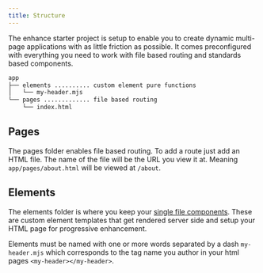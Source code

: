 ```yaml
---
title: Structure
---
```


The enhance starter project is setup to enable you to create dynamic multi-page applications with as little friction as possible. It comes preconfigured with everything you need to work with file based routing and standards based components.

```bash
app
├── elements .......... custom element pure functions
│   └── my-header.mjs
└── pages ............. file based routing
    └── index.html
```

## Pages

The pages folder enables file based routing. To add a route just add an HTML file. The name of the file will be the URL you view it at. Meaning `app/pages/about.html` will be viewed at `/about`.

## Elements

The elements folder is where you keep your [single file components](/docs/learn/concepts/single-file-components). These are custom element templates that get rendered server side and setup your HTML page for progressive enhancement.

Elements must be named with one or more words separated by a dash `my-header.mjs` which corresponds to the tag name you author in your html pages `<my-header></my-header>`.


